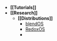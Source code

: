 - **[[Tutorials]]**
- **[[Research]]**
	- **[[Distributions]]**
		- [blendOS](https://blendos.co)
		- [RedoxOS](https://www.redox-os.org)
		-